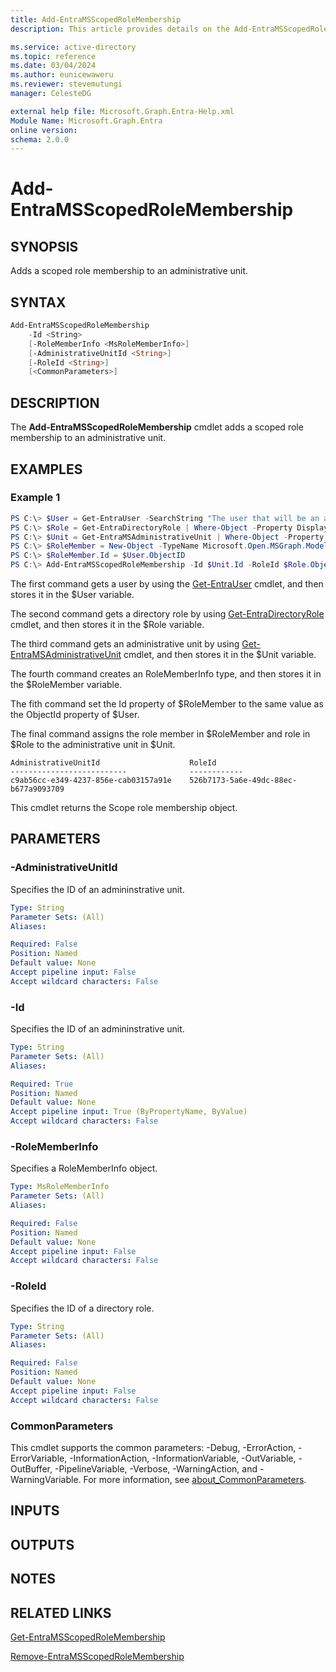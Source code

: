 ```yaml
---
title: Add-EntraMSScopedRoleMembership
description: This article provides details on the Add-EntraMSScopedRoleMembership command.

ms.service: active-directory
ms.topic: reference
ms.date: 03/04/2024
ms.author: eunicewaweru
ms.reviewer: stevemutungi
manager: CelesteDG

external help file: Microsoft.Graph.Entra-Help.xml
Module Name: Microsoft.Graph.Entra
online version:
schema: 2.0.0
---
```


# Add-EntraMSScopedRoleMembership

## SYNOPSIS
Adds a scoped role membership to an administrative unit.

## SYNTAX

```powershell
Add-EntraMSScopedRoleMembership 
    -Id <String>
    [-RoleMemberInfo <MsRoleMemberInfo>] 
    [-AdministrativeUnitId <String>] 
    [-RoleId <String>] 
    [<CommonParameters>]
```

## DESCRIPTION
The **Add-EntraMSScopedRoleMembership** cmdlet adds a scoped role membership to an administrative unit.

## EXAMPLES

### Example 1
```powershell
PS C:\> $User = Get-EntraUser -SearchString "The user that will be an admin on this unit"
PS C:\> $Role = Get-EntraDirectoryRole | Where-Object -Property DisplayName -EQ -Value "User Account Administrator"
PS C:\> $Unit = Get-EntraMSAdministrativeUnit | Where-Object -Property DisplayName -Eq -Value "<The display name of the unit>"
PS C:\> $RoleMember = New-Object -TypeName Microsoft.Open.MSGraph.Model.MsRolememberinfo.RoleMemberInfo
PS C:\> $RoleMember.Id = $User.ObjectID
PS C:\> Add-EntraMSScopedRoleMembership -Id $Unit.Id -RoleId $Role.ObjectId -RoleMemberInfo $RoleMember
```

The first command gets a user by using the [Get-EntraUser](./Get-EntraUser.md) cmdlet, and then stores it in the $User variable.

The second command gets a directory role by using [Get-EntraDirectoryRole](./Get-EntraDirectoryRole.md) cmdlet, and then stores it in the $Role variable.

The third command gets an administrative unit by using [Get-EntraMSAdministrativeUnit](./Get-EntraMSAdministrativeUnit.md) cmdlet, and then stores it in the $Unit variable.

The fourth command creates an RoleMemberInfo type, and then stores it in the $RoleMember variable.

The fith command set the Id property of $RoleMember to the same value as the ObjectId property of $User.

The final command assigns the role member in $RoleMember and role in $Role to the administrative unit in $Unit.

```output
AdministrativeUnitId					RoleId 	
--------------------------           	------------ 	
c9ab56cc-e349-4237-856e-cab03157a91e 	526b7173-5a6e-49dc-88ec-b677a9093709
```

This cmdlet returns the Scope role membership object.

## PARAMETERS

### -AdministrativeUnitId
Specifies the ID of an admininstrative unit.

```yaml
Type: String
Parameter Sets: (All)
Aliases:

Required: False
Position: Named
Default value: None
Accept pipeline input: False
Accept wildcard characters: False
```

### -Id
Specifies the ID of an admininstrative unit.

```yaml
Type: String
Parameter Sets: (All)
Aliases:

Required: True
Position: Named
Default value: None
Accept pipeline input: True (ByPropertyName, ByValue)
Accept wildcard characters: False
```

### -RoleMemberInfo
Specifies a RoleMemberInfo object.

```yaml
Type: MsRoleMemberInfo
Parameter Sets: (All)
Aliases:

Required: False
Position: Named
Default value: None
Accept pipeline input: False
Accept wildcard characters: False
```

### -RoleId
Specifies the ID of a directory role.

```yaml
Type: String
Parameter Sets: (All)
Aliases:

Required: False
Position: Named
Default value: None
Accept pipeline input: False
Accept wildcard characters: False
```

### CommonParameters
This cmdlet supports the common parameters: -Debug, -ErrorAction, -ErrorVariable, -InformationAction, -InformationVariable, -OutVariable, -OutBuffer, -PipelineVariable, -Verbose, -WarningAction, and -WarningVariable. For more information, see [about_CommonParameters](http://go.microsoft.com/fwlink/?LinkID=113216).

## INPUTS

## OUTPUTS

## NOTES

## RELATED LINKS

[Get-EntraMSScopedRoleMembership]()

[Remove-EntraMSScopedRoleMembership]()


